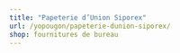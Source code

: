 ```yaml
---
title: "Papeterie d’Union Siporex"
url: /yopougon/papeterie-dunion-siporex/
shop: fournitures de bureau
---
```

